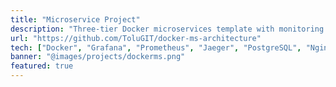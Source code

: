 ```yaml
---
title: "Microservice Project"
description: "Three-tier Docker microservices template with monitoring and observability stack. For learning and real-world adoption."
url: "https://github.com/ToluGIT/docker-ms-architecture"
tech: ["Docker", "Grafana", "Prometheus", "Jaeger", "PostgreSQL", "Nginx"]
banner: "@images/projects/dockerms.png"
featured: true
---
```


